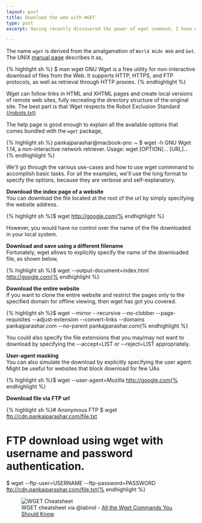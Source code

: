 ```yaml
---
layout: post
title: Download the web with WGET
type: post
excerpt: Having recently discovered the power of wget command, I have written this article to remind myself the various ways we could use this command to download the world wide web.

---
```


The name `wget` is derived from the amalgamation of `World Wide Web` and `Get`. The UNIX [manual page](http://unixhelp.ed.ac.uk/CGI/man-cgi?wget) describes it as,

{% highlight sh %}
$ man wget
GNU Wget is a free utility for non-interactive download of files from
the Web. It supports HTTP, HTTPS, and FTP protocols, as well as retrieval
through HTTP proxies.
{% endhighlight %}

Wget can follow links in HTML and XHTML pages and create local versions
of remote web sites, fully recreating the directory structure of the
original site. The best part is that Wget respects the Robot Exclusion Standard [(/robots.txt)](/robots.txt)

The help page is good enough to explain all the available options that comes bundled with the `wget` package,

{% highlight sh %}
pankajparashar@macbook-pro: ~
$ wget -h
GNU Wget 1.14, a non-interactive network retriever.
Usage: wget [OPTION]... [URL]...
{% endhighlight %}

We'll go through the various use-cases and how to use wget commmand to accomplish basic tasks. For all the examples, we'll use the long format to specify the options, because they are verbose and self-explanatory.

**Download the index page of a website**  
You can download the file located at the root of the url by simply specifying the website address.

{% highlight sh %}$ wget http://google.com{% endhighlight %}

However, you would have no control over the name of the file downloaded in your local system.

**Download and save using a different filename**  
Fortunately, wget allows to explicitly specify the name of the downloaded file, as shown below,

{% highlight sh %}$ wget --output-document=index.html http://google.com{% endhighlight %}

**Download the entire website**  
If you want to clone the entire website and restrict the pages only to the specified domain for offline viewing, then wget has got you covered.

{% highlight sh %}$ wget --mirror --recursive --no-clobber --page-requisites --adjust-extension --convert-links --domains pankajparashar.com --no-parent pankajparashar.com{% endhighlight %}

You could also specify the file extensions that you may/may not want to download by specifying the --accept=LIST or --reject=LIST appropriately.

**User-agent masking**  
You can also simulate the download by explicitly specifying the user agent. Might be useful for websites that block download for few UAs

{% highlight sh %}$ wget --user-agent=Mozilla http://google.com{% endhighlight %}

**Download file via FTP url**  

{% highlight sh %}# Anonymous FTP
$ wget ftp://cdn.pankajparashar.com/file.txt

# FTP download using wget with username and password authentication.
$ wget --ftp-user=USERNAME --ftp-password=PASSWORD ftp://cdn.pankajparashar.com/file.txt{% endhighlight %}

<figure>
    <img src="https://img.labnol.org/di/wget-mirror-site.png" title="WGET Cheatsheet">
    <figcaption>WGET cheatsheet via @labnol - <a href="http://www.labnol.org/software/wget-command-examples/28750/">All the Wget Commands You Should Know</a></figcaption>
</figure>
